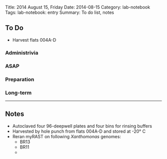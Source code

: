 Title: 2014 August 15, Friday
Date: 2014-08-15
Category: lab-notebook
Tags: lab-notebook: entry
Summary: To do list, notes

## To Do ##

- Harvest flats 004A-D

### Administrivia ###

### ASAP ###

### Preparation ###

### Long-term ###


***

## Notes ##

- Autoclaved four 96-deepwell plates and four bins for rinsing buffers
- Harvested by hole punch from flats 004A-D and stored at -20&deg; C
- Reran myRAST on following _Xanthomonas_ genomes:
    - BR13
    - BR11
    - 
